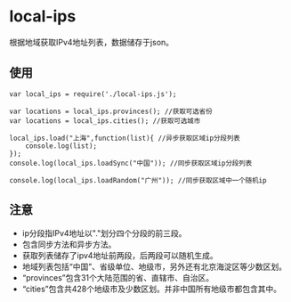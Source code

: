 # local-ips
根据地域获取IPv4地址列表，数据储存于json。

## 使用

```
var local_ips = require('./local-ips.js');

var locations = local_ips.provinces(); //获取可选省份
var locations = local_ips.cities(); //获取可选城市

local_ips.load("上海",function(list){ //异步获取区域ip分段列表
    console.log(list); 
});
console.log(local_ips.loadSync("中国")); //同步获取区域ip分段列表

console.log(local_ips.loadRandom("广州")); //同步获取区域中一个随机ip
```

## 注意
+ ip分段指IPv4地址以"."划分四个分段的前三段。
+ 包含同步方法和异步方法。
+ 获取列表储存了ipv4地址前两段，后两段可以随机生成。
+ 地域列表包括“中国”、省级单位、地级市，另外还有北京海淀区等少数区划。
+ “provinces”包含31个大陆范围的省、直辖市、自治区。
+ “cities”包含共428个地级市及少数区划。并非中国所有地级市都包含其中。
